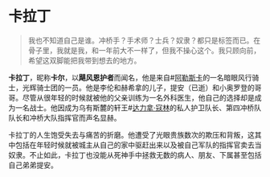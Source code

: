 # 卡拉丁

> 我也不知道自己是谁。冲桥手？手术师？士兵？奴隶？都只是标签而已。在骨子里，我就是我，和一年前大不一样了，但我不操心这个。我只顾向前，希望这双脚能把我带到想去的地方。

**卡拉丁**，昵称**卡尔**，以**飓风恩护者**而闻名，他是来自#[阿勒斯卡](locations/alethkar)的一名暗眼风行骑士，光辉骑士团的一员。他是李伦和赫希拿的儿子，提安（已逝）和小奥罗登的哥哥。尽管从很年轻的时候就被他的父亲训练为一名外科医生，他自己的选择却是成为一名战士。他因成为乌有斯麓的轩王#[达力拿·寇林](characters/dalinar)的私人护卫队长、第四冲桥队队长和冲桥大队指挥官而声名显赫。

卡拉丁的人生饱受失去与痛苦的折磨。他遭受了光眼贵族数次的欺压和背叛，这其中包括在年轻时候就被城主从自己的家中驱赶出来以及被自己军队的指挥官卖去当奴隶。不止如此，卡拉丁也没能从死神手中拯救无数的病人、朋友、下属甚至包括自己弟弟提安。